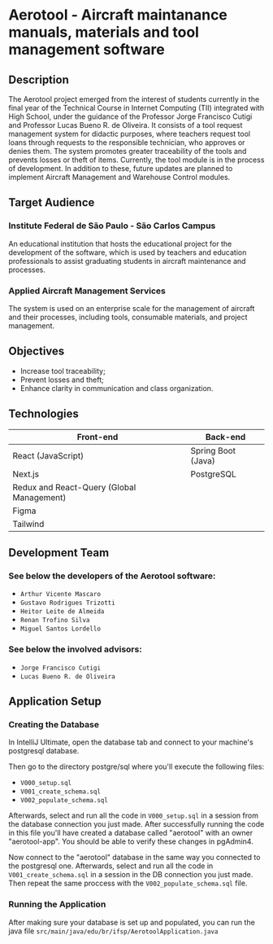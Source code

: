 # Aerotool - Aircraft maintanance manuals, materials and tool management software

## Description
The Aerotool project emerged from the interest of students currently in the final year of the Technical Course in Internet Computing (TII) integrated with High School, under the guidance of the Professor Jorge Francisco Cutigi and Professor Lucas Bueno R. de Oliveira. It consists of a tool request management system for didactic purposes, where teachers request tool loans through requests to the responsible technician, who approves or denies them. The system promotes greater traceability of the tools and prevents losses or theft of items. Currently, the tool module is in the process of development. In addition to these, future updates are planned to implement Aircraft Management and Warehouse Control modules.

## Target Audience
### Institute Federal de São Paulo - São Carlos Campus
An educational institution that hosts the educational project for the development of the software, which is used by teachers and education professionals to assist graduating students in aircraft maintenance and processes.

### Applied Aircraft Management Services
The system is used on an enterprise scale for the management of aircraft and their processes, including tools, consumable materials, and project management.

## Objectives
* Increase tool traceability;
* Prevent losses and theft;
* Enhance clarity in communication and class organization.

## Technologies
Front-end  | Back-end
------------- | -------------
React (JavaScript)  | Spring Boot (Java)
Next.js  | PostgreSQL
Redux and React-Query (Global Management) |
Figma |
Tailwind |

## Development Team
### See below the developers of the Aerotool software:
- `Arthur Vicente Mascaro`
- `Gustavo Rodrigues Trizotti`
- `Heitor Leite de Almeida`
- `Renan Trofino Silva`
- `Miguel Santos Lordello`

### See below the involved advisors:
- `Jorge Francisco Cutigi`
- `Lucas Bueno R. de Oliveira`

## Application Setup
### Creating the Database

In IntelliJ Ultimate, open the database tab and connect to your machine's postgresql database.

Then go to the directory postgre/sql where you'll execute the following files:
- ``V000_setup.sql``
- ``V001_create_schema.sql``
- ``V002_populate_schema.sql``

Afterwards, select and run all the code in ``V000_setup.sql`` in a session from the database connection you just made. After successfully running the code in this file you'll have created a database called "aerotool" with an owner "aerotool-app". You should be able to verify these changes in pgAdmin4.

Now connect to the "aerotool" database in the same way you connected to the postgresql one. Afterwards, select and run all the code in ``V001_create_schema.sql`` in a session in the DB connection you just made. Then repeat the same proccess with the ``V002_populate_schema.sql`` file.

### Running the Application

After making sure your database is set up and populated, you can run the java file ``src/main/java/edu/br/ifsp/AerotoolApplication.java``
